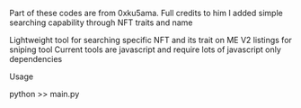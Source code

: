 Part of these codes are from 0xku5ama. Full credits to him
I added simple searching capability through NFT traits and name

Lightweight tool for searching specific NFT and its trait on ME V2 listings for sniping tool
Current tools are javascript and require lots of javascript only dependencies

Usage

python >> main.py
